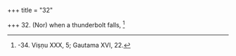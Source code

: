 +++
title = "32"

+++
32. (Nor) when a thunderbolt falls, [^25] 


[^25]:  -34. Viṣṇu XXX, 5; Gautama XVI, 22.
